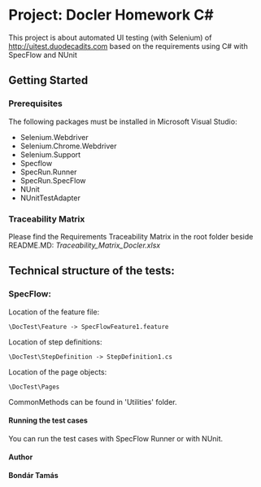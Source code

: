 

# Project: Docler Homework C#

This project is about automated UI testing (with Selenium) of http://uitest.duodecadits.com based on the requirements using C# with SpecFlow and NUnit

## Getting Started

### Prerequisites

The following packages must be installed in Microsoft Visual Studio:
- Selenium.Webdriver
- Selenium.Chrome.Webdriver
- Selenium.Support
- Specflow
- SpecRun.Runner
- SpecRun.SpecFlow
- NUnit
- NUnitTestAdapter

### Traceability Matrix

Please find the Requirements Traceability Matrix in the root folder beside README.MD: *Traceability_Matrix_Docler.xlsx*

## Technical structure of the tests:

### SpecFlow:

Location of the feature file:

```
\DocTest\Feature -> SpecFlowFeature1.feature
```

Location of step definitions:

```
\DocTest\StepDefinition -> StepDefinition1.cs
```

Location of the page objects:

```
\DocTest\Pages
```

CommonMethods can be found in 'Utilities' folder.

#### Running the test cases

You can run the test cases with SpecFlow Runner or with NUnit.


#### Author
**Bondár Tamás**

